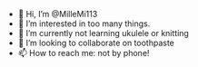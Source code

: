 - 👋 Hi, I’m @MilleMi113
- 👀 I’m interested in too many things.
- 🌱 I’m currently not learning ukulele or knitting
- 💞️ I’m looking to collaborate on toothpaste
- 📫 How to reach me: not by phone!

<!---
MilleMi113/MilleMi113 is a ✨ special ✨ repository because its `README.md` (this file) appears on your GitHub profile.
You can click the Preview link to take a look at your changes.
--->
